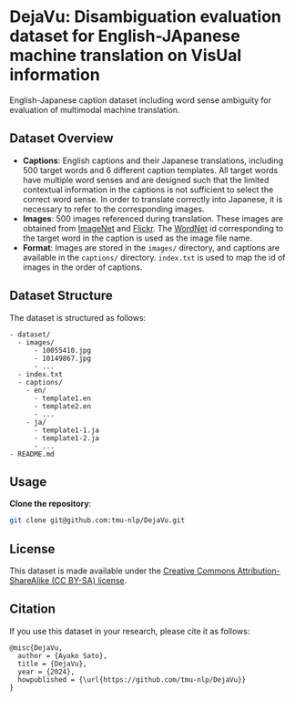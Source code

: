 # DejaVu: Disambiguation evaluation dataset for English-JApanese machine translation on VisUal information
English-Japanese caption dataset including word sense ambiguity for evaluation of multimodal machine translation.

## Dataset Overview

- **Captions**: English captions and their Japanese translations, including 500 target words and 6 different caption templates. All target words have multiple word senses and are designed such that the limited contextual information in the captions is not sufficient to select the correct word sense. In order to translate correctly into Japanese, it is necessary to refer to the corresponding images.
- **Images**: 500 images referenced during translation. These images are obtained from [ImageNet](https://www.image-net.org/update-mar-11-2021.php) and [Flickr](https://www.flickr.com/). The [WordNet](https://wordnet.princeton.edu/) id corresponding to the target word in the caption is used as the image file name.
- **Format**: Images are stored in the `images/` directory, and captions are available in the `captions/` directory. `index.txt` is used to map the id of images in the order of captions.

## Dataset Structure

The dataset is structured as follows:

```
- dataset/
  - images/
      - 10055410.jpg
      - 10149867.jpg
      - ...
  - index.txt
  - captions/
    - en/
      - template1.en
      - template2.en
      - ...
    - ja/
      - template1-1.ja
      - template1-2.ja
      - ...
- README.md
```

## Usage

**Clone the repository**:
 ```bash
 git clone git@github.com:tmu-nlp/DejaVu.git
 ```

## License

This dataset is made available under the [Creative Commons Attribution-ShareAlike (CC BY-SA) license](https://creativecommons.org/licenses/by-sa/4.0/legalcode).

## Citation

If you use this dataset in your research, please cite it as follows:

```
@misc{DejaVu,
  author = {Ayako Sato},
  title = {DejaVu},
  year = {2024},
  howpublished = {\url{https://github.com/tmu-nlp/DejaVu}}
}
```
